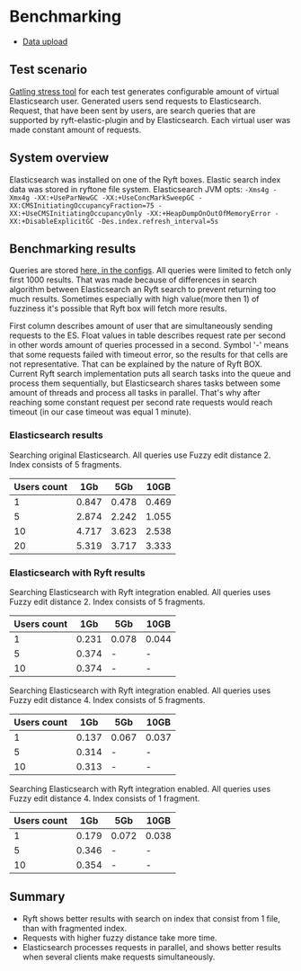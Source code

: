 # Benchmarking

* [Data upload](https://github.com/getryft/ryft-elasticsearch/blob/master/ryft-elastic-benchmark/DATAUPLOAD.md)

## Test scenario

[Gatling stress tool](http://gatling.io/#/) for each test generates configurable amount of virtual Elasticsearch user. 
Generated users send requests to Elasticsearch.
Request, that have been sent by users, are search queries that are supported by ryft-elastic-plugin and by Elasticsearch.
Each virtual user was made constant amount of requests.

## System overview

Elasticsearch was installed on one of the Ryft boxes. Elastic search index data was stored in ryftone file system.
Elasticsearch JVM opts: ```-Xms4g -Xmx4g -XX:+UseParNewGC -XX:+UseConcMarkSweepGC -XX:CMSInitiatingOccupancyFraction=75 -XX:+UseCMSInitiatingOccupancyOnly -XX:+HeapDumpOnOutOfMemoryError -XX:+DisableExplicitGC -Des.index.refresh_interval=5s```

## Benchmarking results

Queries are stored [here, in the configs](https://github.com/getryft/ryft-elasticsearch/blob/master/ryft-elastic-benchmark/src/main/resources/application.conf). All queries were limited to fetch only first 1000 results. That was made because of differences in search algorithm between Elasticsearch an Ryft search to prevent returning too much results. Sometimes especially with high value(more then 1) of fuzziness it's possible that Ryft box will fetch more results.

First column describes amount of user that are simultaneously sending requests to the ES.
Float values in table describes request rate per second in other words amount of queries processed in a second.
Symbol '-' means that some requests failed with timeout error, so the results for that cells are not representative. That can be explained by the nature of Ryft BOX. Current Ryft search implementation puts all search tasks into the queue and process them sequentially, but Elasticsearch shares tasks between some amount of threads and process all tasks in parallel. That's why after reaching some constant request per second rate requests would reach timeout (in our case timeout was equal 1 minute).

### Elasticsearch results
Searching original Elasticsearch. All queries use Fuzzy edit distance 2. Index consists of 5 fragments.

| Users count |  1Gb  |  5Gb  | 10GB  |
|-------------|-------|-------|-------|
|      1      | 0.847 | 0.478 | 0.469 |
|      5      | 2.874 | 2.242 | 1.055 |
|      10     | 4.717 | 3.623 | 2.538 |
|      20     | 5.319 | 3.717 | 3.333 |

### Elasticsearch with Ryft results
Searching Elasticsearch with Ryft integration enabled. All queries uses Fuzzy edit distance 2. Index consists of 5 fragments.

| Users count |  1Gb  |  5Gb  | 10GB  |
|-------------|-------|-------|-------|
|      1      | 0.231 | 0.078 | 0.044 |
|      5      | 0.374 |   -   |   -   |
|      10     | 0.374 |   -   |   -   |

Searching Elasticsearch with Ryft integration enabled. All queries uses Fuzzy edit distance 4. Index consists of 5 fragments.

| Users count |  1Gb  |  5Gb  | 10GB  |
|-------------|-------|-------|-------|
|      1      | 0.137 | 0.067 | 0.037 |
|      5      | 0.314 |   -   |   -   |
|      10     | 0.313 |   -   |   -   |
	
Searching Elasticsearch with Ryft integration enabled. All queries uses Fuzzy edit distance 4. Index consists of 1 fragment.

| Users count |  1Gb  |  5Gb  | 10GB  |
|-------------|-------|-------|-------|
|      1      | 0.179 | 0.072 | 0.038 |
|      5      | 0.346 |   -   |   -   |
|      10     | 0.354 |   -   |   -   |

## Summary

* Ryft shows better results with search on index that consist from 1 file, than with fragmented index. 
* Requests with higher fuzzy distance take more time. 
* Elasticsearch processes requests in parallel, and shows better results when several clients make requests simultaneously.
